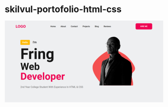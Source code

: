 # skilvul-portofolio-html-css

![](https://github.com/manfredmichael/skilvul-portofolio-html-css/blob/main/img/screenshot.png?raw=true)
